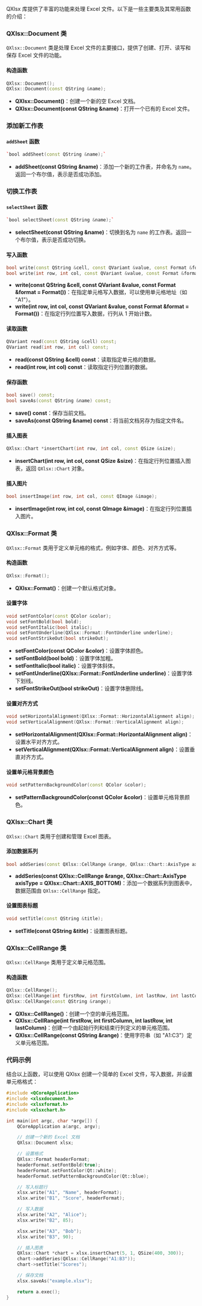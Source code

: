 QXlsx 库提供了丰富的功能来处理 Excel 文件。以下是一些主要类及其常用函数的介绍：

### QXlsx::Document 类

`QXlsx::Document` 类是处理 Excel 文件的主要接口，提供了创建、打开、读写和保存 Excel 文件的功能。

#### 构造函数
```cpp
QXlsx::Document();
QXlsx::Document(const QString &name);
```
- **QXlsx::Document()**：创建一个新的空 Excel 文档。
- **QXlsx::Document(const QString &name)**：打开一个已有的 Excel 文件。
### 添加新工作表
#### `addSheet` 函数
```C++
`bool addSheet(const QString &name);`

```
- **addSheet(const QString &name)**：添加一个新的工作表，并命名为 `name`。返回一个布尔值，表示是否成功添加。
### 切换工作表
#### `selectSheet` 函数
```C++
`bool selectSheet(const QString &name);`
```
- **selectSheet(const QString &name)**：切换到名为 `name` 的工作表。返回一个布尔值，表示是否成功切换。
#### 写入函数
```cpp
bool write(const QString &cell, const QVariant &value, const Format &format = Format());
bool write(int row, int col, const QVariant &value, const Format &format = Format());
```
- **write(const QString &cell, const QVariant &value, const Format &format = Format())**：在指定单元格写入数据，可以使用单元格地址（如 "A1"）。
- **write(int row, int col, const QVariant &value, const Format &format = Format())**：在指定行列位置写入数据，行列从 1 开始计数。

#### 读取函数
```cpp
QVariant read(const QString &cell) const;
QVariant read(int row, int col) const;
```
- **read(const QString &cell) const**：读取指定单元格的数据。
- **read(int row, int col) const**：读取指定行列位置的数据。

#### 保存函数
```cpp
bool save() const;
bool saveAs(const QString &name) const;
```
- **save() const**：保存当前文档。
- **saveAs(const QString &name) const**：将当前文档另存为指定文件名。

#### 插入图表
```cpp
QXlsx::Chart *insertChart(int row, int col, const QSize &size);
```
- **insertChart(int row, int col, const QSize &size)**：在指定行列位置插入图表，返回 `QXlsx::Chart` 对象。

#### 插入图片
```cpp
bool insertImage(int row, int col, const QImage &image);
```
- **insertImage(int row, int col, const QImage &image)**：在指定行列位置插入图片。

### QXlsx::Format 类

`QXlsx::Format` 类用于定义单元格的格式，例如字体、颜色、对齐方式等。

#### 构造函数
```cpp
QXlsx::Format();
```
- **QXlsx::Format()**：创建一个默认格式对象。

#### 设置字体
```cpp
void setFontColor(const QColor &color);
void setFontBold(bool bold);
void setFontItalic(bool italic);
void setFontUnderline(QXlsx::Format::FontUnderline underline);
void setFontStrikeOut(bool strikeOut);
```
- **setFontColor(const QColor &color)**：设置字体颜色。
- **setFontBold(bool bold)**：设置字体加粗。
- **setFontItalic(bool italic)**：设置字体斜体。
- **setFontUnderline(QXlsx::Format::FontUnderline underline)**：设置字体下划线。
- **setFontStrikeOut(bool strikeOut)**：设置字体删除线。

#### 设置对齐方式
```cpp
void setHorizontalAlignment(QXlsx::Format::HorizontalAlignment align);
void setVerticalAlignment(QXlsx::Format::VerticalAlignment align);
```
- **setHorizontalAlignment(QXlsx::Format::HorizontalAlignment align)**：设置水平对齐方式。
- **setVerticalAlignment(QXlsx::Format::VerticalAlignment align)**：设置垂直对齐方式。

#### 设置单元格背景颜色
```cpp
void setPatternBackgroundColor(const QColor &color);
```
- **setPatternBackgroundColor(const QColor &color)**：设置单元格背景颜色。

### QXlsx::Chart 类

`QXlsx::Chart` 类用于创建和管理 Excel 图表。

#### 添加数据系列
```cpp
bool addSeries(const QXlsx::CellRange &range, QXlsx::Chart::AxisType axisType = QXlsx::Chart::AXIS_BOTTOM);
```
- **addSeries(const QXlsx::CellRange &range, QXlsx::Chart::AxisType axisType = QXlsx::Chart::AXIS_BOTTOM)**：添加一个数据系列到图表中，数据范围由 `QXlsx::CellRange` 指定。

#### 设置图表标题
```cpp
void setTitle(const QString &title);
```
- **setTitle(const QString &title)**：设置图表标题。

### QXlsx::CellRange 类

`QXlsx::CellRange` 类用于定义单元格范围。

#### 构造函数
```cpp
QXlsx::CellRange();
QXlsx::CellRange(int firstRow, int firstColumn, int lastRow, int lastColumn);
QXlsx::CellRange(const QString &range);
```
- **QXlsx::CellRange()**：创建一个空的单元格范围。
- **QXlsx::CellRange(int firstRow, int firstColumn, int lastRow, int lastColumn)**：创建一个由起始行列和结束行列定义的单元格范围。
- **QXlsx::CellRange(const QString &range)**：使用字符串（如 "A1:C3"）定义单元格范围。

### 代码示例

结合以上函数，可以使用 QXlsx 创建一个简单的 Excel 文件，写入数据，并设置单元格格式：

```cpp
#include <QCoreApplication>
#include <xlsxdocument.h>
#include <xlsxformat.h>
#include <xlsxchart.h>

int main(int argc, char *argv[]) {
    QCoreApplication a(argc, argv);

    // 创建一个新的 Excel 文档
    QXlsx::Document xlsx;

    // 设置格式
    QXlsx::Format headerFormat;
    headerFormat.setFontBold(true);
    headerFormat.setFontColor(Qt::white);
    headerFormat.setPatternBackgroundColor(Qt::blue);

    // 写入标题行
    xlsx.write("A1", "Name", headerFormat);
    xlsx.write("B1", "Score", headerFormat);

    // 写入数据
    xlsx.write("A2", "Alice");
    xlsx.write("B2", 85);

    xlsx.write("A3", "Bob");
    xlsx.write("B3", 90);

    // 插入图表
    QXlsx::Chart *chart = xlsx.insertChart(5, 1, QSize(400, 300));
    chart->addSeries(QXlsx::CellRange("A1:B3"));
    chart->setTitle("Scores");

    // 保存文档
    xlsx.saveAs("example.xlsx");

    return a.exec();
}
```

